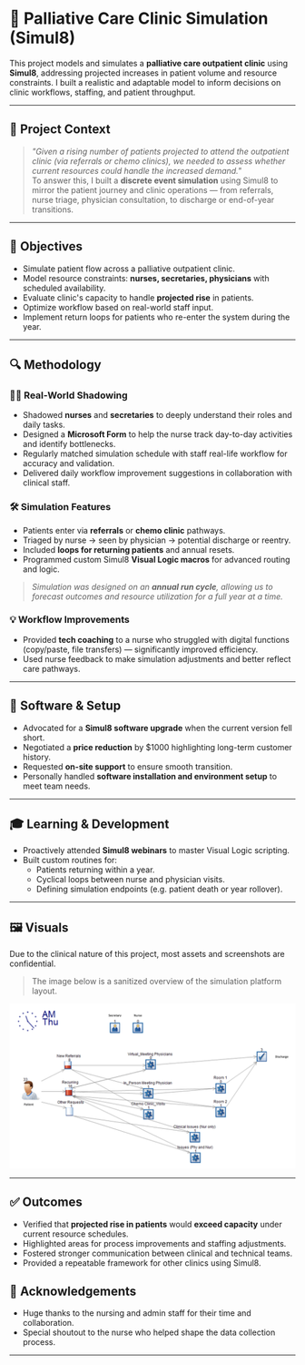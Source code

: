 # 🏥 Palliative Care Clinic Simulation (Simul8)

This project models and simulates a **palliative care outpatient clinic** using **Simul8**, addressing projected increases in patient volume and resource constraints. I built a realistic and adaptable model to inform decisions on clinic workflows, staffing, and patient throughput.

---

## 📌 Project Context

> _"Given a rising number of patients projected to attend the outpatient clinic (via referrals or chemo clinics), we needed to assess whether current resources could handle the increased demand."_  
To answer this, I built a **discrete event simulation** using Simul8 to mirror the patient journey and clinic operations — from referrals, nurse triage, physician consultation, to discharge or end-of-year transitions.

---

## 🎯 Objectives

- Simulate patient flow across a palliative outpatient clinic.
- Model resource constraints: **nurses, secretaries, physicians** with scheduled availability.
- Evaluate clinic's capacity to handle **projected rise** in patients.
- Optimize workflow based on real-world staff input.
- Implement return loops for patients who re-enter the system during the year.

---

## 🔍 Methodology

### 🧑‍⚕️ Real-World Shadowing

- Shadowed **nurses** and **secretaries** to deeply understand their roles and daily tasks.
- Designed a **Microsoft Form** to help the nurse track day-to-day activities and identify bottlenecks.
- Regularly matched simulation schedule with staff real-life workflow for accuracy and validation.
- Delivered daily workflow improvement suggestions in collaboration with clinical staff.

### 🛠 Simulation Features

- Patients enter via **referrals** or **chemo clinic** pathways.
- Triaged by nurse → seen by physician → potential discharge or reentry.
- Included **loops for returning patients** and annual resets.
- Programmed custom Simul8 **Visual Logic macros** for advanced routing and logic.

> _Simulation was designed on an **annual run cycle**, allowing us to forecast outcomes and resource utilization for a full year at a time._

### 💡 Workflow Improvements

- Provided **tech coaching** to a nurse who struggled with digital functions (copy/paste, file transfers) — significantly improved efficiency.
- Used nurse feedback to make simulation adjustments and better reflect care pathways.

---

## 💬 Software & Setup

- Advocated for a **Simul8 software upgrade** when the current version fell short.
- Negotiated a **price reduction** by $1000 highlighting long-term customer history.
- Requested **on-site support** to ensure smooth transition.
- Personally handled **software installation and environment setup** to meet team needs.

---

## 🎓 Learning & Development

- Proactively attended **Simul8 webinars** to master Visual Logic scripting.
- Built custom routines for:
  - Patients returning within a year.
  - Cyclical loops between nurse and physician visits.
  - Defining simulation endpoints (e.g. patient death or year rollover).

---

## 🖼 Visuals
Due to the clinical nature of this project, most assets and screenshots are confidential.

> The image below is a sanitized overview of the simulation platform layout.

![Simulation Screenshot](https://github.com/nili-yay/ProjectHub/blob/main/Modeling-Care-Clinic/Simul8.png)



---

## ✅ Outcomes

- Verified that **projected rise in patients** would **exceed capacity** under current resource schedules.
- Highlighted areas for process improvements and staffing adjustments.
- Fostered stronger communication between clinical and technical teams.
- Provided a repeatable framework for other clinics using Simul8.

## 🙌 Acknowledgements

- Huge thanks to the nursing and admin staff for their time and collaboration.
- Special shoutout to the nurse who helped shape the data collection process.

---

